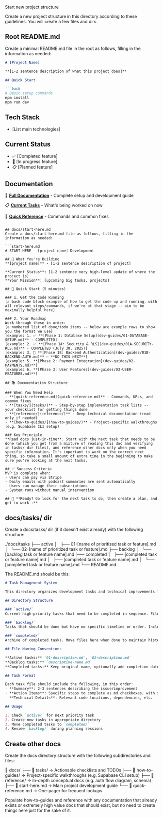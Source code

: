Start new project structure

Create a new project structure in this directory according to these guidelines. You will create a few files and dirs.

## Root README.md
Create a minimal README.md file in the root as follows, filling in the information as needed:

```README.md
# [Project Name]

**[1-2 sentence description of what this project does]**

## Quick Start

```bash
# Basic setup commands
npm install
npm run dev
```

## Tech Stack
- [List main technologies]

## Current Status
- ✅ [Completed feature]
- 🚧 [In progress feature]
- 📋 [Planned feature]

## Documentation

📖 **[Full Documentation](docs/start-here.md)** - Complete setup and development guide

📋 **[Current Tasks](docs/tasks/active/)** - What's being worked on now

🔧 **[Quick Reference](docs/quick-reference.md)** - Commands and common fixes
```

## docs/start-here.md
Create a docs/start-here.md file as follows, filling in the information as needed:

```start-here.md
# START HERE - [project name] Development

## 🎯 What You're Building
**[project name]** - [1-2 sentence description of project]

**Current Status**: [1-2 sentence very high-level update of where the project is]
**Your Mission**: [upcoming big tasks, projects]

## 🚀 Quick Start (5 minutes)

### 1. Get the Code Running
[a bash code block example of how to get the code up and running, with all relevant steps/commands, if we're at that stage -- aim to be maximally helpful here]

### 2. Your Roadmap
Work through these in order:
[a numbered list of done/todo items -- below are example rows to show you the format we use]
[example: 1. ✅ **[Phase 1: Database Setup](dev-guides/01-DATABASE-SETUP.md)** - COMPLETED]
[example: 2. ✅ **[Phase 1A: Security & RLS](dev-guides/01A-SECURITY-RLS.md)** - COMPLETED (July 30, 2025)]
[example: 3. 🚨 **[Phase 1B: Backend Authentication](dev-guides/01B-BACKEND-AUTH.md)** ← **DO THIS NEXT**]
[example: 5. **[Phase 2: Payment Integration](dev-guides/02-PAYMENTS.md)**]
[example: 6. **[Phase 3: User Features](dev-guides/03-USER-FEATURES.md)**]

## 📚 Documentation Structure

### When You Need Help
- **[quick-reference.md](quick-reference.md)** - Commands, URLs, and common fixes
- **[tasks/](tasks/)** - Step-by-step implementation task lists -- your checklist for getting things done
- **[reference/](reference/)** - Deep technical documentation (read only if needed)
- **[how-to-guides/](how-to-guides/)** - Project-specific walkthroughs (e.g. Supabase CLI setup)

### Key Principle
**Read docs just-in-time**. Start with the next task that needs to be done (which you get from a mixture of reading this doc and verifying in tasks/ dir files), and reference other docs only when you need specific information. It's important to work on the correct next thing, so take a small amount of extra time in the beginning to make sure you're looking at the next tasks.

## ✅ Success Criteria
MVP is complete when:
- Users can pay via Stripe
- Daily emails with podcast summaries are sent automatically
- Users can manage their subscriptions
- System runs without manual intervention

## 🎯 **Ready? Go look for the next task to do, then create a plan, and get to work →**
```

## docs/tasks/ dir
Create a docs/tasks/ dir (if it doesn't exist already) with the following structure:

./docs/tasks
├── active
│   ├── 01-[name of prioritized task or feature].md
│   └── 02-[name of prioritized task or feature].md
├── backlog
│   └── [backlog task or feature name].md
├── completed
│   ├── [completed task or feature name].md
│   ├── [completed task or feature name].md
│   └── [completed task or feature name].md
└── README.md

The README.md should be this:

```README.md
# Task Management System

This directory organizes development tasks and technical improvements for the [project name] repository.

## Directory Structure

### `active/`
Current high-priority tasks that need to be completed in sequence. Files are prefixed with numbers (01-, 02-, etc.) to indicate order.

### `backlog/`
Tasks that should be done but have no specific timeline or order. Includes performance improvements, technical debt, and nice-to-have features.

### `completed/`
Archive of completed tasks. Move files here when done to maintain history of what's been accomplished.

## File Naming Conventions

**Active tasks:** `01-description.md`, `02-description.md`
**Backlog tasks:** `descriptive-name.md`
**Completed tasks:** Keep original name, optionally add completion date

## Task Format

Each task file should include the following, in this order:
- **Summary**: 2-3 sentences describing the issue/improvement
- **Action Items**: Specific steps to complete as md checkboxes, with short notes about the task (if it's stalled, if there are important details or caveats, etc.)
- **Technical Details**: Relevant code locations, dependencies, etc.

## Usage

1. Check `active/` for next priority task
2. Create new tasks in appropriate directory
3. Move completed tasks to `completed/`
4. Review `backlog/` during planning sessions
```

## Create other docs

Create the docs directory structure with the following subdirectories and files:

📁 docs/
├── 📁 tasks/              → Actionable checklists and TODOs
├── 📁 how-to-guides/      → Project-specific walkthroughs (e.g. Supabase CLI setup)
├── 📁 reference/          → In-depth conceptual docs (e.g. auth flow diagram, schema)
├── 📄 start-here.md       → Main project development guide
└── 📄 quick-reference.md  → One-pager for frequent lookups

Populate how-to-guides and reference with any documentation that already exists or extremely high value docs that should exist, but no need to create things here just for the sake of it.
